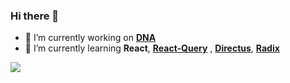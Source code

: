 ### Hi there 👋

- 🔭 I’m currently working on **[DNA](https://github.com/cesarsalesgomes/dna)**
- 🌱 I’m currently learning **React**, **[React-Query](https://react-query.tanstack.com/)** , **[Directus](https://directus.io/)**, **[Radix](https://www.radix-ui.com/)**

<div align = "left">
    <a href= "https://www.linkedin.com/in/cesar-augusto-sales-gomes-769a5b11b/" target= "_blank" >
        <img src = "https://img.shields.io/badge/linkedin-%230077B5.svg?style=for-the-badge&logo=linkedin&logoColor=white">
    </a>
</div>

<!--
**cesarsalesgomes/cesarsalesgomes** is a ✨ _special_ ✨ repository because its `README.md` (this file) appears on your GitHub profile.

Here are some ideas to get you started:

- 🔭 I’m currently working on ...
- 🌱 I’m currently learning ...
- 👯 I’m looking to collaborate on ...
- 🤔 I’m looking for help with ...
- 💬 Ask me about ...
- 📫 How to reach me: ...
- 😄 Pronouns: ...
- ⚡ Fun fact: ...
-->
